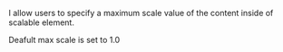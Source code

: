 I allow users to specify a maximum scale value of the content inside of scalable element.

Deafult max scale is set to 1.0